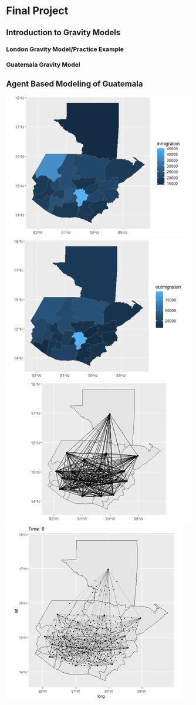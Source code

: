 # Final Project

## Introduction to Gravity Models
### London Gravity Model/Practice Example
### Guatemala Gravity Model

## Agent Based Modeling of Guatemala
![](inmigration.png)
![](outmigration.png)
![](migration.png)
![](output.gif)
